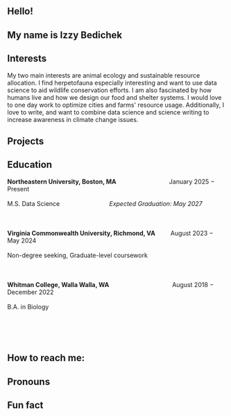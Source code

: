## Hello!

## My name is Izzy Bedichek

## Interests
My two main interests are animal ecology and sustainable resource allocation. I find herpetofauna especially interesting and want to use data science to aid wildlife conservation efforts. 
I am also fascinated by how humans live and how we design our food and shelter systems. I would love to one day work to optimize cities and farms' resource usage. Additionally, I love to write, and want to combine data science and science writing to increase awareness in climate change issues.

## Projects
## Education
**Northeastern University, Boston, MA** &nbsp;  &nbsp;  &nbsp;  &nbsp;  &nbsp;  &nbsp;  &nbsp;  &nbsp;  &nbsp;  &nbsp;  &nbsp;  &nbsp;  &nbsp;  &nbsp;  &nbsp;  January 2025 − Present <br></br>
M.S. Data Science &nbsp;  &nbsp;  &nbsp;  &nbsp;  &nbsp;  &nbsp;  &nbsp;  &nbsp;	&nbsp;  &nbsp;  &nbsp;  &nbsp; &nbsp;  &nbsp;   *Expected Graduation: May 2027*
<br></br>
<br></br>
**Virginia Commonwealth University, Richmond, VA** &nbsp;  &nbsp;  &nbsp;  &nbsp;  August 2023 − May 2024 <br></br>
Non-degree seeking, Graduate-level coursework
<br></br>
<br></br>
**Whitman College, Walla Walla, WA**	&nbsp;  &nbsp;  &nbsp;  &nbsp;  &nbsp;  &nbsp;  &nbsp;  &nbsp;  &nbsp;  &nbsp;  &nbsp;  &nbsp;  &nbsp;  &nbsp;  &nbsp;  &nbsp;  &nbsp;  &nbsp;  August 2018 − December 2022 <br></br>
B.A. in Biology								    
<br></br>
<br></br>

## How to reach me:
## Pronouns
## Fun fact



<!--
**IzzyBedic/IzzyBedic** is a ✨ _special_ ✨ repository because its `README.md` (this file) appears on your GitHub profile.
